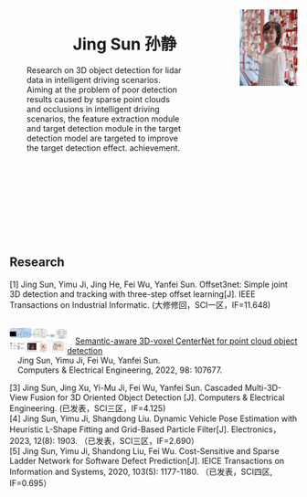 <img src="image_source/sunjing_pic.jpg" align="right" width="20%">
<center> <h1>Jing Sun 孙静</h1> </center>

<p style="margin-right: 200px;margin-left: 30px">Research on 3D object detection for lidar data in intelligent driving scenarios. Aiming at the problem of poor detection results caused by sparse point clouds and occlusions in intelligent driving scenarios, the feature extraction module and target detection module in the target detection model are targeted to improve the target detection effect. achievement.</p>

<br><br><br><br><br><br><br><br>


## Research
[1] Jing Sun, Yimu Ji, Jing He, Fei Wu, Yanfei Sun. Offset3net: Simple joint 3D detection and tracking with three-step offset learning[J]. IEEE Transactions on Industrial Informatic. (大修修回，SCI一区，IF=11.648)

<br>
<img src="image_source/SA-Voxel-CenterNet.jpg" align="left" width="20%"> 

&#x2003;[Semantic-aware 3D-voxel CenterNet for point cloud object detection](https://www.sciencedirect.com/science/article/abs/pii/S0045790621005978)  
&#x2003;Jing Sun, Yimu Ji, Fei Wu, Yanfei Sun.  
&#x2003;Computers & Electrical Engineering, 2022, 98: 107677.


[3] Jing Sun, Jing Xu, Yi-Mu Ji, Fei Wu, Yanfei Sun. Cascaded Multi-3D-View Fusion for 3D Oriented Object Detection [J]. Computers & Electrical Engineering. (已发表，SCI三区，IF=4.125)  
[4] Jing Sun, Yimu Ji, Shangdong Liu. Dynamic Vehicle Pose Estimation with Heuristic L-Shape Fitting and Grid-Based Particle Filter[J]. Electronics，2023, 12(8): 1903. （已发表，SCI三区，IF=2.690）  
[5] Jing Sun, Yimu Ji, Shandong Liu, Fei Wu. Cost-Sensitive and Sparse Ladder Network for Software Defect Prediction[J]. IEICE Transactions on Information and Systems, 2020, 103(5): 1177-1180. （已发表，SCI四区, IF=0.695）  

